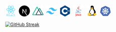<div>
 
  <img src="https://github.com/devicons/devicon/blob/master/icons/react/react-original-wordmark.svg" title="React" alt="React" width="35" height="35"/>&nbsp;
   <img src="https://github.com/devicons/devicon/blob/master/icons/nextjs/nextjs-original.svg" title="React" alt="React" width="35" height="35"/>&nbsp;
   <img src="https://github.com/devicons/devicon/blob/master/icons/nuxtjs/nuxtjs-original.svg" title="React" alt="React" width="35" height="35"/>&nbsp;
   <img src="https://github.com/devicons/devicon/blob/master/icons/tailwindcss/tailwindcss-plain.svg" title="React" alt="React" width="35" height="35"/>&nbsp; 
  <img src="https://github.com/devicons/devicon/blob/master/icons/cplusplus/cplusplus-plain.svg" title="React" alt="React" width="35" height="35"/>&nbsp;
  <img src="https://github.com/devicons/devicon/blob/master/icons/java/java-original-wordmark.svg" title="Java" alt="Java" width="35" height="35"/>&nbsp;
  <img src="https://github.com/devicons/devicon/blob/master/icons/linux/linux-original.svg" title="React" alt="React" width="35" height="35"/>&nbsp;
  <img src="https://github.com/devicons/devicon/blob/master/icons/kubernetes/kubernetes-plain.svg" title="React" alt="React" width="35" height="35"/>&nbsp;
</div>

[![GitHub Streak](https://github-readme-streak-stats.herokuapp.com?user=tennisbun&theme=highcontrast&date_format=n%2Fj%5B%2FY%5D)](https://git.io/streak-stats)



<!--
**tennisbun/tennisbun** is a ✨ _special_ ✨ repository because its `README.md` (this file) appears on your GitHub profile.

Here are some ideas to get you started:

for badges like social media use https://shields.io/

[![Anurag's GitHub stats](https://github-readme-stats.vercel.app/api?username=tennisbun&bg_color=000000&text_color=fffefe&title_color=4bd011)](https://github.com/anuraghazra/github-readme-stats)

- 🔭 I’m currently working on ...
- 🌱 I’m currently learning ...
- 👯 I’m looking to collaborate on ...
- 🤔 I’m looking for help with ...
- 💬 Ask me about ...
- 📫 How to reach me: ...
- 😄 Pronouns: ...
- ⚡ Fun fact: ...
-->

